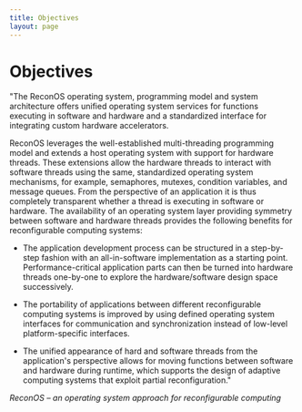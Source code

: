 ```yaml
---
title: Objectives
layout: page
---
```

# Objectives

"The ReconOS operating system, programming model and system architecture offers unified operating system services for functions executing in software and hardware and a standardized interface for integrating custom hardware accelerators.

ReconOS leverages the well-established multi-threading programming model and extends a host operating system with support for hardware threads. These extensions allow the hardware threads to interact with software threads using the same, standardized operating system mechanisms, for example, semaphores, mutexes, condition variables, and message queues. From the perspective of an application it is thus completely transparent whether a thread is executing in software or hardware. The availability of an operating system layer providing symmetry between software and hardware threads provides the following benefits for reconfigurable computing systems:

* The application development process can be structured in a step-by-step fashion with an all-in-software implementation as a starting point. Performance-critical application parts can then be turned into hardware threads one-by-one to explore the hardware/software design space successively.

* The portability of applications between different reconfigurable computing systems is improved by using defined operating system interfaces for communication and synchronization instead of low-level platform-specific interfaces.
 
* The unified appearance of hard and software threads from the application's perspective allows for moving functions between software and hardware during runtime, which supports the design of adaptive computing systems that exploit partial reconfiguration."

<cite>ReconOS – an operating system approach for reconfigurable computing</cite>



